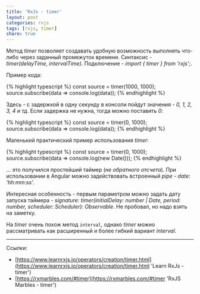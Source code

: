 ```yaml
---
title: 'RxJs - timer'
layout: post
categories: rxjs
tags: [rxjs, timer]
share: true
---
```


Метод _timer_ позволяет создавать удобную возможность выполнять что-либо через заданный промежуток времени. Синтаксис - _timer(delayTime, intervalTime)_.
Подключение - _import { timer } from 'rxjs';_.

Пример кода:

{% highlight typescript %}
const source = timer(1000, 1000);
source.subscribe(data => console.log(data));
{% endhighlight %}

Здесь - с задержкой в одну секунду в консоли пойдут значения - _0, 1, 2, 3, 4 и тд_. Если задержка не нужна, тогда можно поставить _0_:

{% highlight typescript %}
const source = timer(0, 1000);
source.subscribe(data => console.log(data));
{% endhighlight %}

Маленький практический пример использования _timer_:

{% highlight typescript %}
const source = timer(0, 1000);
source.subscribe(data => console.log(new Date()));
{% endhighlight %}

... это получился простейший таймер (_не обратного отсчета_). При использовании в Angular можно задействовать встроенный _pipe_ - _date: 'hh:mm:ss'_.

Интересная особенность - первым параметром можно задать дату запуска таймера - _signature: timer(initialDelay: number | Date, period: number, scheduler: Scheduler): Observable_. Не пробовал, но надо взять на заметку.

На _timer_ очень похож метод `interval`, однако _timer_ можно рассматривать как расширенный и более гибкий вариант _interval_.

---

Ссылки:

- [https://www.learnrxjs.io/operators/creation/timer.html](https://www.learnrxjs.io/operators/creation/timer.html 'Learn RxJs - timer')
- [https://rxmarbles.com/#timer](https://rxmarbles.com/#timer 'RxJS Marbles - timer')
